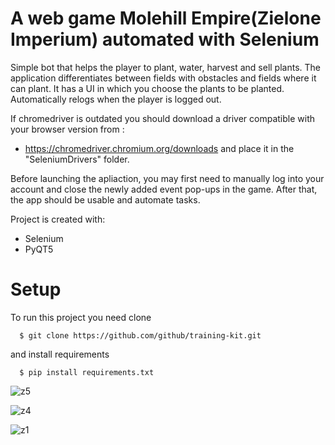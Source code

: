 # A web game Molehill Empire(Zielone Imperium) automated with Selenium

Simple bot that helps the player to plant, water, harvest and sell plants. The application differentiates between fields with obstacles and fields where it can plant.   It has a UI in which you choose the plants to be planted. Automatically relogs when the player is logged out.

If chromedriver is outdated you should download a driver compatible with your browser version from :
* https://chromedriver.chromium.org/downloads and place it in the "SeleniumDrivers" folder.

Before launching the apliaction, you may first need to manually log into your account and close the newly added event pop-ups in the game. After that, the app should be usable and automate tasks.

Project is created with:
* Selenium
* PyQT5

# Setup
To run this project you need clone
```
  $ git clone https://github.com/github/training-kit.git
```
and install requirements
```
  $ pip install requirements.txt
```

![z5](https://user-images.githubusercontent.com/96060616/190684769-0c00e633-6767-48de-8659-9c5ad2ed94f3.PNG)

![z4](https://user-images.githubusercontent.com/96060616/190686518-abcb7a28-a6b8-40cc-a150-8bed9d38422a.PNG)

![z1](https://user-images.githubusercontent.com/96060616/190686616-645e0728-1c47-4742-bcb3-ea32a1c1dd0d.PNG)

